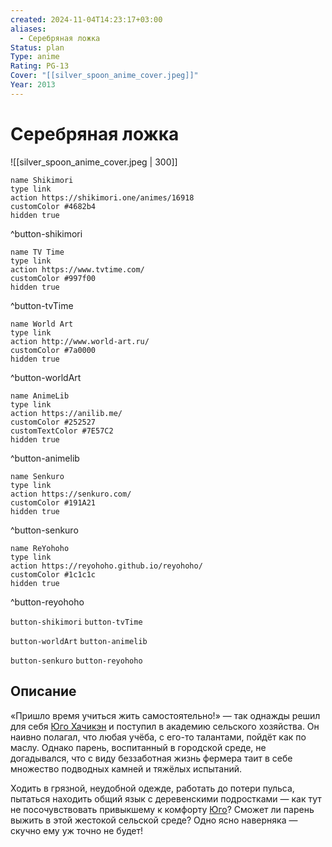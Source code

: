 ```yaml
---
created: 2024-11-04T14:23:17+03:00
aliases:
  - Серебряная ложка
Status: plan
Type: anime
Rating: PG-13
Cover: "[[silver_spoon_anime_cover.jpeg]]"
Year: 2013
---
```


# Серебряная ложка

![[silver_spoon_anime_cover.jpeg | 300]]

```button
name Shikimori
type link
action https://shikimori.one/animes/16918
customColor #4682b4
hidden true
```
^button-shikimori

```button
name TV Time
type link
action https://www.tvtime.com/
customColor #997f00
hidden true
```
^button-tvTime

```button
name World Art
type link
action http://www.world-art.ru/
customColor #7a0000
hidden true
```
^button-worldArt

```button
name AnimeLib
type link
action https://anilib.me/
customColor #252527
customTextColor #7E57C2
hidden true
```
^button-animelib

```button
name Senkuro
type link
action https://senkuro.com/
customColor #191A21
hidden true
```
^button-senkuro

```button
name ReYohoho
type link
action https://reyohoho.github.io/reyohoho/
customColor #1c1c1c
hidden true
```
^button-reyohoho

`button-shikimori` `button-tvTime`

`button-worldArt` `button-animelib`

`button-senkuro` `button-reyohoho`

## Описание

«Пришло время учиться жить самостоятельно!» — так однажды решил для себя [Юго Хачикэн](https://shikimori.one/characters/53241-yuugo-hachiken) и поступил в академию сельского хозяйства. Он наивно полагал, что любая учёба, с его-то талантами, пойдёт как по маслу. Однако парень, воспитанный в городской среде, не догадывался, что с виду беззаботная жизнь фермера таит в себе множество подводных камней и тяжёлых испытаний.

Ходить в грязной, неудобной одежде, работать до потери пульса, пытаться находить общий язык с деревенскими подростками — как тут не посочувствовать привыкшему к комфорту [Юго](https://shikimori.one/characters/53241-yuugo-hachiken)? Сможет ли парень выжить в этой жестокой сельской среде? Одно ясно наверняка — скучно ему уж точно не будет!
